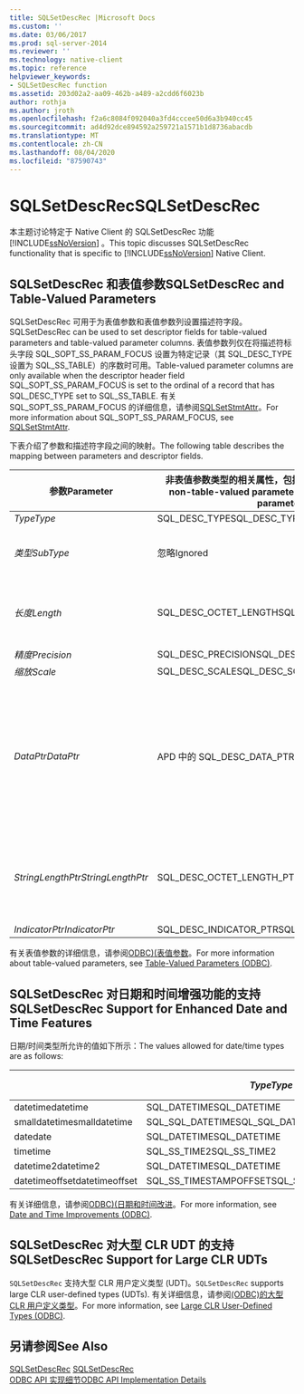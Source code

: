 ```yaml
---
title: SQLSetDescRec |Microsoft Docs
ms.custom: ''
ms.date: 03/06/2017
ms.prod: sql-server-2014
ms.reviewer: ''
ms.technology: native-client
ms.topic: reference
helpviewer_keywords:
- SQLSetDescRec function
ms.assetid: 203d02a2-aa09-462b-a489-a2cdd6f6023b
author: rothja
ms.author: jroth
ms.openlocfilehash: f2a6c8084f092040a3fd4cccee50d6a3b940cc45
ms.sourcegitcommit: ad4d92dce894592a259721a1571b1d8736abacdb
ms.translationtype: MT
ms.contentlocale: zh-CN
ms.lasthandoff: 08/04/2020
ms.locfileid: "87590743"
---
```

# <a name="sqlsetdescrec"></a><span data-ttu-id="5c819-102">SQLSetDescRec</span><span class="sxs-lookup"><span data-stu-id="5c819-102">SQLSetDescRec</span></span>
  <span data-ttu-id="5c819-103">本主题讨论特定于 Native Client 的 SQLSetDescRec 功能 [!INCLUDE[ssNoVersion](../../includes/ssnoversion-md.md)] 。</span><span class="sxs-lookup"><span data-stu-id="5c819-103">This topic discusses SQLSetDescRec functionality that is specific to [!INCLUDE[ssNoVersion](../../includes/ssnoversion-md.md)] Native Client.</span></span>  
  
## <a name="sqlsetdescrec-and-table-valued-parameters"></a><span data-ttu-id="5c819-104">SQLSetDescRec 和表值参数</span><span class="sxs-lookup"><span data-stu-id="5c819-104">SQLSetDescRec and Table-Valued Parameters</span></span>  
 <span data-ttu-id="5c819-105">SQLSetDescRec 可用于为表值参数和表值参数列设置描述符字段。</span><span class="sxs-lookup"><span data-stu-id="5c819-105">SQLSetDescRec can be used to set descriptor fields for table-valued parameters and table-valued parameter columns.</span></span> <span data-ttu-id="5c819-106">表值参数列仅在将描述符标头字段 SQL_SOPT_SS_PARAM_FOCUS 设置为特定记录（其 SQL_DESC_TYPE 设置为 SQL_SS_TABLE）的序数时可用。</span><span class="sxs-lookup"><span data-stu-id="5c819-106">Table-valued parameter columns are only available when the descriptor header field SQL_SOPT_SS_PARAM_FOCUS is set to the ordinal of a record that has SQL_DESC_TYPE set to SQL_SS_TABLE.</span></span> <span data-ttu-id="5c819-107">有关 SQL_SOPT_SS_PARAM_FOCUS 的详细信息，请参阅[SQLSetStmtAttr](sqlsetstmtattr.md)。</span><span class="sxs-lookup"><span data-stu-id="5c819-107">For more information about SQL_SOPT_SS_PARAM_FOCUS, see [SQLSetStmtAttr](sqlsetstmtattr.md).</span></span>  
  
 <span data-ttu-id="5c819-108">下表介绍了参数和描述符字段之间的映射。</span><span class="sxs-lookup"><span data-stu-id="5c819-108">The following table describes the mapping between parameters and descriptor fields.</span></span>  
  
|<span data-ttu-id="5c819-109">参数</span><span class="sxs-lookup"><span data-stu-id="5c819-109">Parameter</span></span>|<span data-ttu-id="5c819-110">非表值参数类型的相关属性，包括表值参数列</span><span class="sxs-lookup"><span data-stu-id="5c819-110">Related attribute for non-table-valued parameter types, including table-valued parameter columns</span></span>|<span data-ttu-id="5c819-111">表值参数的相关属性</span><span class="sxs-lookup"><span data-stu-id="5c819-111">Related attribute for table-valued parameters</span></span>|  
|---------------|--------------------------------------------------------------------------------------------------------|----------------------------------------------------|  
|<span data-ttu-id="5c819-112">*Type*</span><span class="sxs-lookup"><span data-stu-id="5c819-112">*Type*</span></span>|<span data-ttu-id="5c819-113">SQL_DESC_TYPE</span><span class="sxs-lookup"><span data-stu-id="5c819-113">SQL_DESC_TYPE</span></span>|<span data-ttu-id="5c819-114">SQL_SS_TABLE</span><span class="sxs-lookup"><span data-stu-id="5c819-114">SQL_SS_TABLE</span></span>|  
|<span data-ttu-id="5c819-115">*类型*</span><span class="sxs-lookup"><span data-stu-id="5c819-115">*SubType*</span></span>|<span data-ttu-id="5c819-116">忽略</span><span class="sxs-lookup"><span data-stu-id="5c819-116">Ignored</span></span>|<span data-ttu-id="5c819-117">对于 SQL_DATETIME 或 SQL_INTERVAL 类型的记录，请将它设置为 SQL_DESC_DATETIME_INTERVAL_CODE。</span><span class="sxs-lookup"><span data-stu-id="5c819-117">For records of type SQL_DATETIME or SQL_INTERVAL, set this to SQL_DESC_DATETIME_INTERVAL_CODE.</span></span>|  
|<span data-ttu-id="5c819-118">*长度*</span><span class="sxs-lookup"><span data-stu-id="5c819-118">*Length*</span></span>|<span data-ttu-id="5c819-119">SQL_DESC_OCTET_LENGTH</span><span class="sxs-lookup"><span data-stu-id="5c819-119">SQL_DESC_OCTET_LENGTH</span></span>|<span data-ttu-id="5c819-120">表值参数类型名称的长度。</span><span class="sxs-lookup"><span data-stu-id="5c819-120">The length of the table-valued parameter type name.</span></span> <span data-ttu-id="5c819-121">如果类型名称是以 null 结束，则它可为 SQL_NTS；如果不需要表值参数类型名称，则为零。</span><span class="sxs-lookup"><span data-stu-id="5c819-121">This can be SQL_NTS if the type name is null terminated, or zero if the table-valued parameter type name is not required.</span></span>|  
|<span data-ttu-id="5c819-122">*精度*</span><span class="sxs-lookup"><span data-stu-id="5c819-122">*Precision*</span></span>|<span data-ttu-id="5c819-123">SQL_DESC_PRECISION</span><span class="sxs-lookup"><span data-stu-id="5c819-123">SQL_DESC_PRECISION</span></span>|<span data-ttu-id="5c819-124">SQL_DESC_ARRAY_SIZE</span><span class="sxs-lookup"><span data-stu-id="5c819-124">SQL_DESC_ARRAY_SIZE</span></span>|  
|<span data-ttu-id="5c819-125">*缩放*</span><span class="sxs-lookup"><span data-stu-id="5c819-125">*Scale*</span></span>|<span data-ttu-id="5c819-126">SQL_DESC_SCALE</span><span class="sxs-lookup"><span data-stu-id="5c819-126">SQL_DESC_SCALE</span></span>|<span data-ttu-id="5c819-127">未使用。</span><span class="sxs-lookup"><span data-stu-id="5c819-127">Unused.</span></span> <span data-ttu-id="5c819-128">此参数应为零。</span><span class="sxs-lookup"><span data-stu-id="5c819-128">This parameter should be zero.</span></span>|  
|<span data-ttu-id="5c819-129">*DataPtr*</span><span class="sxs-lookup"><span data-stu-id="5c819-129">*DataPtr*</span></span>|<span data-ttu-id="5c819-130">APD 中的 SQL_DESC_DATA_PTR</span><span class="sxs-lookup"><span data-stu-id="5c819-130">SQL_DESC_DATA_PTR in APD</span></span>|<span data-ttu-id="5c819-131">SQL_CA_SS_TYPE_NAME</span><span class="sxs-lookup"><span data-stu-id="5c819-131">SQL_CA_SS_TYPE_NAME</span></span><br /><br /> <span data-ttu-id="5c819-132">对于存储过程调用，此参数是可选的。如果不需要此参数，则可以指定为 NULL。</span><span class="sxs-lookup"><span data-stu-id="5c819-132">This parameter is optional for stored procedure calls, and NULL can be specified if it is not required.</span></span> <span data-ttu-id="5c819-133">对于非过程调用的 SQL 语句，必须指定此参数。</span><span class="sxs-lookup"><span data-stu-id="5c819-133">This parameter must be specified for SQL statements that are not procedure calls.</span></span><br /><br /> <span data-ttu-id="5c819-134">*DataPtr*还充当唯一值，应用程序可在使用可变行绑定时用于标识此表值参数。</span><span class="sxs-lookup"><span data-stu-id="5c819-134">*DataPtr* also serves as a unique value that the application can use to identify this table-valued parameter when variable row binding is used.</span></span>|  
|<span data-ttu-id="5c819-135">*StringLengthPtr*</span><span class="sxs-lookup"><span data-stu-id="5c819-135">*StringLengthPtr*</span></span>|<span data-ttu-id="5c819-136">SQL_DESC_OCTET_LENGTH_PTR</span><span class="sxs-lookup"><span data-stu-id="5c819-136">SQL_DESC_OCTET_LENGTH_PTR</span></span>|<span data-ttu-id="5c819-137">SQL_DESC_OCTET_LENGTH_PTR</span><span class="sxs-lookup"><span data-stu-id="5c819-137">SQL_DESC_OCTET_LENGTH_PTR</span></span><br /><br /> <span data-ttu-id="5c819-138">对于表值参数，它是要传输的行数或 SQL_DATA_AT_EXEC。</span><span class="sxs-lookup"><span data-stu-id="5c819-138">For a table-valued parameter, this is the number of rows to transfer or SQL_DATA_AT_EXEC.</span></span> <span data-ttu-id="5c819-139">这是一个指向值的指针，该值包含要与 SQLExecDirect 传输的行数。</span><span class="sxs-lookup"><span data-stu-id="5c819-139">This is a pointer to a value that holds the number of rows to transfer with SQLExecDirect.</span></span>|  
|<span data-ttu-id="5c819-140">*IndicatorPtr*</span><span class="sxs-lookup"><span data-stu-id="5c819-140">*IndicatorPtr*</span></span>|<span data-ttu-id="5c819-141">SQL_DESC_INDICATOR_PTR</span><span class="sxs-lookup"><span data-stu-id="5c819-141">SQL_DESC_INDICATOR_PTR</span></span>|<span data-ttu-id="5c819-142">SQL_DESC_INDICATOR_PTR</span><span class="sxs-lookup"><span data-stu-id="5c819-142">SQL_DESC_INDICATOR_PTR</span></span>|  
  
 <span data-ttu-id="5c819-143">有关表值参数的详细信息，请参阅[ODBC&#41;&#40;表值参数](../native-client-odbc-table-valued-parameters/table-valued-parameters-odbc.md)。</span><span class="sxs-lookup"><span data-stu-id="5c819-143">For more information about table-valued parameters, see [Table-Valued Parameters &#40;ODBC&#41;](../native-client-odbc-table-valued-parameters/table-valued-parameters-odbc.md).</span></span>  
  
## <a name="sqlsetdescrec-support-for-enhanced-date-and-time-features"></a><span data-ttu-id="5c819-144">SQLSetDescRec 对日期和时间增强功能的支持</span><span class="sxs-lookup"><span data-stu-id="5c819-144">SQLSetDescRec Support for Enhanced Date and Time Features</span></span>  
 <span data-ttu-id="5c819-145">日期/时间类型所允许的值如下所示：</span><span class="sxs-lookup"><span data-stu-id="5c819-145">The values allowed for date/time types are as follows:</span></span>  
  
||<span data-ttu-id="5c819-146">*Type*</span><span class="sxs-lookup"><span data-stu-id="5c819-146">*Type*</span></span>|<span data-ttu-id="5c819-147">*类型*</span><span class="sxs-lookup"><span data-stu-id="5c819-147">*SubType*</span></span>|<span data-ttu-id="5c819-148">*长度*</span><span class="sxs-lookup"><span data-stu-id="5c819-148">*Length*</span></span>|<span data-ttu-id="5c819-149">*精度*</span><span class="sxs-lookup"><span data-stu-id="5c819-149">*Precision*</span></span>|<span data-ttu-id="5c819-150">*缩放*</span><span class="sxs-lookup"><span data-stu-id="5c819-150">*Scale*</span></span>|  
|-|------------|---------------|--------------|-----------------|-------------|  
|<span data-ttu-id="5c819-151">datetime</span><span class="sxs-lookup"><span data-stu-id="5c819-151">datetime</span></span>|<span data-ttu-id="5c819-152">SQL_DATETIME</span><span class="sxs-lookup"><span data-stu-id="5c819-152">SQL_DATETIME</span></span>|<span data-ttu-id="5c819-153">SQL_CODE_TIMESTAMP</span><span class="sxs-lookup"><span data-stu-id="5c819-153">SQL_CODE_TIMESTAMP</span></span>|<span data-ttu-id="5c819-154">4</span><span class="sxs-lookup"><span data-stu-id="5c819-154">4</span></span>|<span data-ttu-id="5c819-155">3</span><span class="sxs-lookup"><span data-stu-id="5c819-155">3</span></span>|<span data-ttu-id="5c819-156">3</span><span class="sxs-lookup"><span data-stu-id="5c819-156">3</span></span>|  
|<span data-ttu-id="5c819-157">smalldatetime</span><span class="sxs-lookup"><span data-stu-id="5c819-157">smalldatetime</span></span>|<span data-ttu-id="5c819-158">SQL_SQL_DATETIME</span><span class="sxs-lookup"><span data-stu-id="5c819-158">SQL_SQL_DATETIME</span></span>|<span data-ttu-id="5c819-159">SQL_CODE_TIMESTAMP</span><span class="sxs-lookup"><span data-stu-id="5c819-159">SQL_CODE_TIMESTAMP</span></span>|<span data-ttu-id="5c819-160">8</span><span class="sxs-lookup"><span data-stu-id="5c819-160">8</span></span>|<span data-ttu-id="5c819-161">0</span><span class="sxs-lookup"><span data-stu-id="5c819-161">0</span></span>|<span data-ttu-id="5c819-162">0</span><span class="sxs-lookup"><span data-stu-id="5c819-162">0</span></span>|  
|<span data-ttu-id="5c819-163">date</span><span class="sxs-lookup"><span data-stu-id="5c819-163">date</span></span>|<span data-ttu-id="5c819-164">SQL_DATETIME</span><span class="sxs-lookup"><span data-stu-id="5c819-164">SQL_DATETIME</span></span>|<span data-ttu-id="5c819-165">SQL_CODE_DATE</span><span class="sxs-lookup"><span data-stu-id="5c819-165">SQL_CODE_DATE</span></span>|<span data-ttu-id="5c819-166">6</span><span class="sxs-lookup"><span data-stu-id="5c819-166">6</span></span>|<span data-ttu-id="5c819-167">0</span><span class="sxs-lookup"><span data-stu-id="5c819-167">0</span></span>|<span data-ttu-id="5c819-168">0</span><span class="sxs-lookup"><span data-stu-id="5c819-168">0</span></span>|  
|<span data-ttu-id="5c819-169">time</span><span class="sxs-lookup"><span data-stu-id="5c819-169">time</span></span>|<span data-ttu-id="5c819-170">SQL_SS_TIME2</span><span class="sxs-lookup"><span data-stu-id="5c819-170">SQL_SS_TIME2</span></span>|<span data-ttu-id="5c819-171">0</span><span class="sxs-lookup"><span data-stu-id="5c819-171">0</span></span>|<span data-ttu-id="5c819-172">10</span><span class="sxs-lookup"><span data-stu-id="5c819-172">10</span></span>|<span data-ttu-id="5c819-173">0..7</span><span class="sxs-lookup"><span data-stu-id="5c819-173">0..7</span></span>|<span data-ttu-id="5c819-174">0..7</span><span class="sxs-lookup"><span data-stu-id="5c819-174">0..7</span></span>|  
|<span data-ttu-id="5c819-175">datetime2</span><span class="sxs-lookup"><span data-stu-id="5c819-175">datetime2</span></span>|<span data-ttu-id="5c819-176">SQL_DATETIME</span><span class="sxs-lookup"><span data-stu-id="5c819-176">SQL_DATETIME</span></span>|<span data-ttu-id="5c819-177">SQL_CODE_TIMESTAMP</span><span class="sxs-lookup"><span data-stu-id="5c819-177">SQL_CODE_TIMESTAMP</span></span>|<span data-ttu-id="5c819-178">16</span><span class="sxs-lookup"><span data-stu-id="5c819-178">16</span></span>|<span data-ttu-id="5c819-179">0..7</span><span class="sxs-lookup"><span data-stu-id="5c819-179">0..7</span></span>|<span data-ttu-id="5c819-180">0..7</span><span class="sxs-lookup"><span data-stu-id="5c819-180">0..7</span></span>|  
|<span data-ttu-id="5c819-181">datetimeoffset</span><span class="sxs-lookup"><span data-stu-id="5c819-181">datetimeoffset</span></span>|<span data-ttu-id="5c819-182">SQL_SS_TIMESTAMPOFFSET</span><span class="sxs-lookup"><span data-stu-id="5c819-182">SQL_SS_TIMESTAMPOFFSET</span></span>|<span data-ttu-id="5c819-183">0</span><span class="sxs-lookup"><span data-stu-id="5c819-183">0</span></span>|<span data-ttu-id="5c819-184">20</span><span class="sxs-lookup"><span data-stu-id="5c819-184">20</span></span>|<span data-ttu-id="5c819-185">0..7</span><span class="sxs-lookup"><span data-stu-id="5c819-185">0..7</span></span>|<span data-ttu-id="5c819-186">0..7</span><span class="sxs-lookup"><span data-stu-id="5c819-186">0..7</span></span>|  
  
 <span data-ttu-id="5c819-187">有关详细信息，请参阅[ODBC&#41;&#40;日期和时间改进](../native-client-odbc-date-time/date-and-time-improvements-odbc.md)。</span><span class="sxs-lookup"><span data-stu-id="5c819-187">For more information, see [Date and Time Improvements &#40;ODBC&#41;](../native-client-odbc-date-time/date-and-time-improvements-odbc.md).</span></span>  
  
## <a name="sqlsetdescrec-support-for-large-clr-udts"></a><span data-ttu-id="5c819-188">SQLSetDescRec 对大型 CLR UDT 的支持</span><span class="sxs-lookup"><span data-stu-id="5c819-188">SQLSetDescRec Support for Large CLR UDTs</span></span>  
 <span data-ttu-id="5c819-189">`SQLSetDescRec` 支持大型 CLR 用户定义类型 (UDT)。</span><span class="sxs-lookup"><span data-stu-id="5c819-189">`SQLSetDescRec` supports large CLR user-defined types (UDTs).</span></span> <span data-ttu-id="5c819-190">有关详细信息，请参阅[&#40;ODBC&#41;的大型 CLR 用户定义类型](../native-client/odbc/large-clr-user-defined-types-odbc.md)。</span><span class="sxs-lookup"><span data-stu-id="5c819-190">For more information, see [Large CLR User-Defined Types &#40;ODBC&#41;](../native-client/odbc/large-clr-user-defined-types-odbc.md).</span></span>  
  
## <a name="see-also"></a><span data-ttu-id="5c819-191">另请参阅</span><span class="sxs-lookup"><span data-stu-id="5c819-191">See Also</span></span>  
 <span data-ttu-id="5c819-192">[SQLSetDescRec](https://go.microsoft.com/fwlink/?LinkId=80704) </span><span class="sxs-lookup"><span data-stu-id="5c819-192">[SQLSetDescRec](https://go.microsoft.com/fwlink/?LinkId=80704) </span></span>  
 [<span data-ttu-id="5c819-193">ODBC API 实现细节</span><span class="sxs-lookup"><span data-stu-id="5c819-193">ODBC API Implementation Details</span></span>](odbc-api-implementation-details.md)  
  
  

